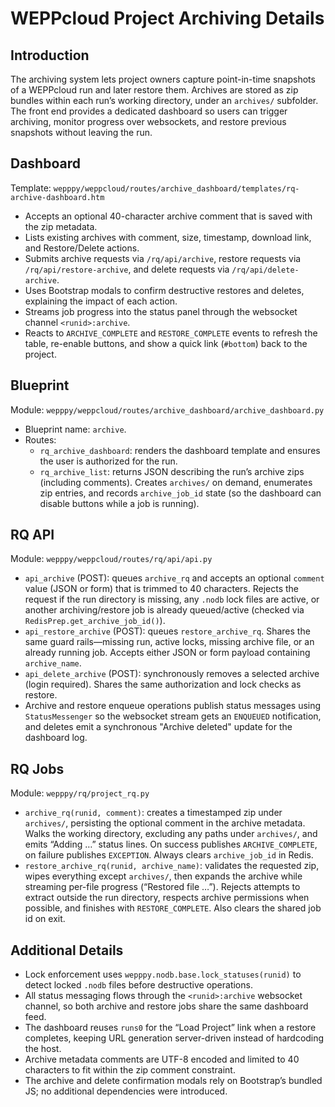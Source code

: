 # WEPPcloud Project Archiving Details

## Introduction
The archiving system lets project owners capture point-in-time snapshots of a WEPPcloud run and later restore them. Archives are stored as zip bundles within each run’s working directory, under an `archives/` subfolder. The front end provides a dedicated dashboard so users can trigger archiving, monitor progress over websockets, and restore previous snapshots without leaving the run.

## Dashboard
Template: `wepppy/weppcloud/routes/archive_dashboard/templates/rq-archive-dashboard.htm`

- Accepts an optional 40-character archive comment that is saved with the zip metadata.
- Lists existing archives with comment, size, timestamp, download link, and Restore/Delete actions.
- Submits archive requests via `/rq/api/archive`, restore requests via `/rq/api/restore-archive`, and delete requests via `/rq/api/delete-archive`.
- Uses Bootstrap modals to confirm destructive restores and deletes, explaining the impact of each action.
- Streams job progress into the status panel through the websocket channel `<runid>:archive`.
- Reacts to `ARCHIVE_COMPLETE` and `RESTORE_COMPLETE` events to refresh the table, re-enable buttons, and show a quick link (`#bottom`) back to the project.

## Blueprint
Module: `wepppy/weppcloud/routes/archive_dashboard/archive_dashboard.py`

- Blueprint name: `archive`.
- Routes:
  - `rq_archive_dashboard`: renders the dashboard template and ensures the user is authorized for the run.
  - `rq_archive_list`: returns JSON describing the run’s archive zips (including comments). Creates `archives/` on demand, enumerates zip entries, and records `archive_job_id` state (so the dashboard can disable buttons while a job is running).

## RQ API
Module: `wepppy/weppcloud/routes/rq/api/api.py`

- `api_archive` (POST): queues `archive_rq` and accepts an optional `comment` value (JSON or form) that is trimmed to 40 characters. Rejects the request if the run directory is missing, any `.nodb` lock files are active, or another archiving/restore job is already queued/active (checked via `RedisPrep.get_archive_job_id()`).
- `api_restore_archive` (POST): queues `restore_archive_rq`. Shares the same guard rails—missing run, active locks, missing archive file, or an already running job. Accepts either JSON or form payload containing `archive_name`.
- `api_delete_archive` (POST): synchronously removes a selected archive (login required). Shares the same authorization and lock checks as restore.
- Archive and restore enqueue operations publish status messages using `StatusMessenger` so the websocket stream gets an `ENQUEUED` notification, and deletes emit a synchronous "Archive deleted" update for the dashboard log.

## RQ Jobs
Module: `wepppy/rq/project_rq.py`

- `archive_rq(runid, comment)`: creates a timestamped zip under `archives/`, persisting the optional comment in the archive metadata. Walks the working directory, excluding any paths under `archives/`, and emits “Adding …” status lines. On success publishes `ARCHIVE_COMPLETE`, on failure publishes `EXCEPTION`. Always clears `archive_job_id` in Redis.
- `restore_archive_rq(runid, archive_name)`: validates the requested zip, wipes everything except `archives/`, then expands the archive while streaming per-file progress (“Restored file …”). Rejects attempts to extract outside the run directory, respects archive permissions when possible, and finishes with `RESTORE_COMPLETE`. Also clears the shared job id on exit.

## Additional Details
- Lock enforcement uses `wepppy.nodb.base.lock_statuses(runid)` to detect locked `.nodb` files before destructive operations.
- All status messaging flows through the `<runid>:archive` websocket channel, so both archive and restore jobs share the same dashboard feed.
- The dashboard reuses `runs0` for the “Load Project” link when a restore completes, keeping URL generation server-driven instead of hardcoding the host.
- Archive metadata comments are UTF-8 encoded and limited to 40 characters to fit within the zip comment constraint.
- The archive and delete confirmation modals rely on Bootstrap’s bundled JS; no additional dependencies were introduced.
